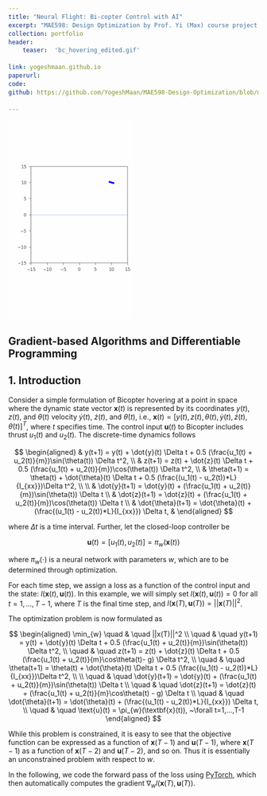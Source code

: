 ```yaml
---
title: "Neural Flight: Bi-copter Control with AI"
excerpt: "MAE598: Design Optimization by Prof. Yi (Max) course project Ren <br/> Deployed a model predictive controller on discrete time dynamic model of bicopter"
collection: portfolio
header:
    teaser:  'bc_hovering_edited.gif'

link: yogeshmaan.github.io
paperurl:
code:
github: https://github.com/YogeshMaan/MAE598-Design-Optimization/blob/main/Project_1_gradient_based_algorithms_and_differentiable_programming.ipynb

---
```




<img src='/images/bc_hovering.gif' style="height:400px;" />


## Gradient-based Algorithms and Differentiable Programming

## 1. Introduction
Consider a simple formulation of Bicopter hovering at a point in space where the dynamic state vector $\textbf{x}(t)$ is represented by its coordinates $y(t)$, $z(t)$, and $\theta(t)$ velocity $\dot{y}(t)$, $\dot{z}(t)$, and  $\dot{\theta}(t)$, i.e., $\textbf{x}(t) = [y(t), z(t), \theta(t), \dot{y}(t), \dot{z}(t), \dot{\theta}(t)]^T$, where $t$ specifies time. The control input $\textbf{u}(t)$ to Bicopter includes thrust $u_1(t)$ and $u_2(t)$. The discrete-time dynamics follows

$$
\begin{aligned}
& y(t+1) = y(t) + \dot{y}(t) \Delta t + 0.5 (\frac{u_1(t) + u_2(t)}{m})\sin(\theta(t)) \Delta t^2, \\
& z(t+1) = z(t) + \dot{z}(t) \Delta t + 0.5 (\frac{u_1(t) + u_2(t)}{m})\cos(\theta(t)) \Delta t^2, \\
& \theta(t+1) = \theta(t) + \dot{\theta}(t) \Delta t + 0.5 (\frac{(u_1(t) - u_2(t))*L}{I_{xx}})\Delta t^2, \\                                 \\
& \dot{y}(t+1) = \dot{y}(t) + (\frac{u_1(t) + u_2(t)}{m})\sin(\theta(t)) \Delta t \\
& \dot{z}(t+1) = \dot{z}(t) + (\frac{u_1(t) + u_2(t)}{m})\cos(\theta(t)) \Delta t \\
& \dot{\theta}(t+1) = \dot{\theta}(t) + (\frac{(u_1(t) - u_2(t))*L}{I_{xx}}) \Delta t,
& \end{aligned}
$$

where $\Delta t$ is a time interval. Further, let the closed-loop controller be

$$
\textbf{u}(t) = [u_1(t), u_2(t)] = \pi_{w}(\textbf{x}(t))
$$

where $\pi_{w}(\cdot)$ is a neural network with parameters $w$, which are to be determined through optimization.

For each time step, we assign a loss as a function of the control input and the state: $l(\textbf{x}(t),\textbf{u}(t))$. In this example, we will simply set $l(\textbf{x}(t),\textbf{u}(t))=0$ for all $t=1,...,T-1$, where $T$ is the final time step, and $l(\textbf{x}(T),\textbf{u}(T)) = ||\textbf{x}(T)||^2$.

The optimization problem is now formulated as

$$
\begin{aligned}
\min_{w} \quad & \quad ||x(T)||^2 \\
\quad & \quad y(t+1) = y(t) + \dot{y}(t) \Delta t + 0.5 (\frac{u_1(t) + u_2(t)}{m})\sin(\theta(t)) \Delta t^2, \\
\quad & \quad z(t+1) = z(t) + \dot{z}(t) \Delta t + 0.5 (\frac{u_1(t) + u_2(t)}{m}\cos\theta(t)- g) \Delta t^2, \\
\quad & \quad \theta(t+1) = \theta(t) + \dot{\theta}(t) \Delta t + 0.5 (\frac{(u_1(t) - u_2(t))*L}{I_{xx}})\Delta t^2, \\                                 \\
\quad & \quad \dot{y}(t+1) = \dot{y}(t) + (\frac{u_1(t) + u_2(t)}{m})\sin(\theta(t)) \Delta t \\
\quad & \quad \dot{z}(t+1) = \dot{z}(t) + (\frac{u_1(t) + u_2(t)}{m}\cos\theta(t) - g) \Delta t \\
\quad & \quad \dot{\theta}(t+1) = \dot{\theta}(t) + (\frac{(u_1(t) - u_2(t))*L}{I_{xx}}) \Delta t, \\
\quad & \quad \text{u}(t) = \pi_{w}(\textbf{x}(t)), ~\forall t=1,...,T-1
\end{aligned}
$$

While this problem is constrained, it is easy to see that the objective function can be expressed as a function of $\textbf{x}(T-1)$ and $\textbf{u}(T-1)$, where $\textbf{x}(T-1)$ as a function of $\textbf{x}(T-2)$ and $\textbf{u}(T-2)$, and so on. Thus it is essentially an unconstrained problem with respect to $w$.

In the following, we code the forward pass of the loss using [PyTorch](https://pytorch.org/), which then automatically computes the gradient $\nabla_{w} l(\textbf{x}(T),\textbf{u}(T))$.
